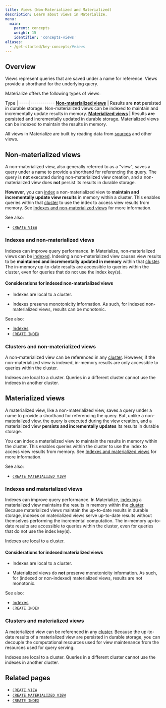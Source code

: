 ```yaml
---
title: Views (Non-Materialized and Materialized)
description: Learn about views in Materialize.
menu:
  main:
    parent: concepts
    weight: 15
    identifier: 'concepts-views'
aliases:
  - /get-started/key-concepts/#views
---
```


## Overview

Views represent queries that are saved under a name for reference. Views provide
a shorthand for the underlying query.

Materialize offers the following types of views:

Type |
-----|------------
[**Non-materialized views**](#non-materialized-views) | Results are **not** persisted in durable storage. Non-materialized views can be indexed to maintain and incrementally update results in memory.
[**Materialized views**](#materialized-views) | Results **are** persisted and incrementally updated in durable storage. Materialized views can be indexed to maintain the results in memory.

All views in Materialize are built by reading data from
[sources](/concepts/sources) and other views.

## Non-materialized views

A non-materialized view, also generally referred to as a "view", saves a query
under a name to provide a shorthand for referencing the query. The query is
**not** executed during non-materialized view creation, and a non-materialized
view does **not** persist its results in durable storage.

**However**, you can [index](/concepts/indexes/) a non-materialized view to
**maintain and incrementally update view results** in memory within a cluster.
This enables queries within that [cluster](/concepts/clusters/) to use the index
to access view results from memory.  See [Indexes and non-materialized
views](#indexes-and-non-materialized-views) for more information.

See also:

- [`CREATE VIEW`](/sql/create-view)

### Indexes and non-materialized views

Indexes can improve query performance. In Materialize, non-materialized views
can be [indexed](/concepts/indexes/). Indexing a non-materialized view causes
view results to be **maintained and incrementally updated in memory** within
that [cluster](/concepts/clusters/). The in-memory up-to-date results are
accessible to queries within the cluster, even for queries that do not use the
index key(s).

#### Considerations for indexed non-materialized views

- Indexes are local to a cluster.

- Indexes preserve monotonicity information. As such, for indexed
  non-materialized views, results can be monotonic.

See also:

- [Indexes](/concepts/indexes/)
- [`CREATE INDEX`](/sql/create-index/)

### Clusters and non-materialized views

A non-materialized view can be referenced in any [cluster](/concepts/clusters/).
However, if the non-materialized view is indexed, in-memory results are only
accessible to queries within the cluster.

Indexes are local to a cluster.  Queries in a different cluster cannot use the
indexes in another cluster.

## Materialized views

A materialized view, like a non-materialized view, saves a query under a name to
provide a shorthand for referencing the query. But, unlike a non-materialized
view, the query is executed during the view creation, and a materialized view
**persists and incrementally updates** its results in durable storage.

You can index a materialized view to maintain the results in memory
within the cluster. This enables queries within the cluster to use the index to
access view results from memory.  See [Indexes and materialized views](#indexes-and-materialized-views)
for more information.

See also:

- [`CREATE MATERIALIZED VIEW`](/sql/create-materialized-view)


### Indexes and materialized views

Indexes can improve query performance. In Materialize,
[indexing](/concepts/indexes/) a materialized view maintains the results in
memory within the [cluster](/concepts/clusters/).  Because materialized views
maintain the up-to-date results in durable storage, indexes on materialized
views serve up-to-date results without themselves performing the incremental
computation. The in-memory up-to-date results are accessible to queries within
the cluster, even for queries that do not use the index key(s).

Indexes are local to a cluster.

#### Considerations for indexed materialized views

- Indexes are local to a cluster.

- Materialized views do **not** preserve monotonicity information. As such, for
  (indexed or non-indexed) materialized views, results are not monotonic.

See also:

- [Indexes](/concepts/indexes/)
- [`CREATE INDEX`](/sql/create-index/)

### Clusters and materialized views

A materialized view can be referenced in any [cluster](/concepts/clusters/).
Because the up-to-date results of a materialized view are persisted in durable
storage, you can decouple the computational resources used for view maintenance
from the resources used for query serving.

Indexes are local to a cluster.  Queries in a different cluster cannot use the
indexes in another cluster.

## Related pages

- [`CREATE VIEW`](/sql/create-view)
- [`CREATE MATERIALIZED VIEW`](/sql/create-materialized-view)
- [`CREATE INDEX`](/sql/create-index)
